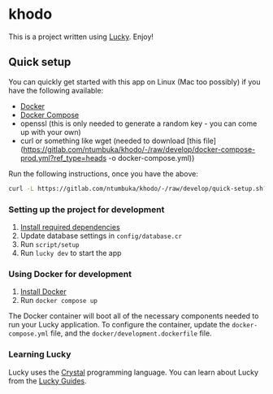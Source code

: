 # khodo

This is a project written using [Lucky](https://luckyframework.org). Enjoy!

## Quick setup

You can quickly get started with this app on Linux (Mac too possibly)
if you have the following available:
- [Docker](https://docs.docker.com/engine/install/)
- [Docker Compose](https://docs.docker.com/compose/)
- openssl (this is only needed to generate a random key - you can come up with your own)
- curl or something like wget (needed to download [this file](https://gitlab.com/ntumbuka/khodo/-/raw/develop/docker-compose-prod.yml?ref_type=heads -o docker-compose.yml))

Run the following instructions, once you have the above:

```sh
curl -L https://gitlab.com/ntumbuka/khodo/-/raw/develop/quick-setup.sh?ref_type=heads | sh -s
```

### Setting up the project for development

1. [Install required dependencies](https://luckyframework.org/guides/getting-started/installing#install-required-dependencies)
1. Update database settings in `config/database.cr`
1. Run `script/setup`
1. Run `lucky dev` to start the app

### Using Docker for development

1. [Install Docker](https://docs.docker.com/engine/install/)
1. Run `docker compose up`

The Docker container will boot all of the necessary components needed to run your Lucky application.
To configure the container, update the `docker-compose.yml` file, and the `docker/development.dockerfile` file.


### Learning Lucky

Lucky uses the [Crystal](https://crystal-lang.org) programming language. You can learn about Lucky from the [Lucky Guides](https://luckyframework.org/guides/getting-started/why-lucky).
